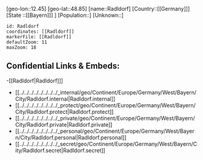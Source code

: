 ﻿---
location: [48.85,12.45]
mapzoom: [7,12] 
mapmarker: city 
type: City
tags:
- geo/City


SpocWebEntityId: 33605
isDeleted: false
confidential: public

---
[geo-lon::12.45]
[geo-lat::48.85]
[name::Radldorf]
[Country::[[Germany]]]
[State ::[[Bayern]]] ]
[Population::]
[Unknown::]


```leaflet
id: Radldorf
coordinates: [[Radldorf]]
markerFile: [[Radldorf]]
defaultZoom: 11 
maxZoom: 18
```


## Confidential Links & Embeds: 
-[[Radldorf|Radldorf]]] 
- [[../../../../../../../../_internal/geo/Continent/Europe/Germany/West/Bayern/City/Radldorf.internal|Radldorf.internal]] 
- [[../../../../../../../../_protect/geo/Continent/Europe/Germany/West/Bayern/City/Radldorf.protect|Radldorf.protect]] 
- [[../../../../../../../../_private/geo/Continent/Europe/Germany/West/Bayern/City/Radldorf.private|Radldorf.private]] 
- [[../../../../../../../../_personal/geo/Continent/Europe/Germany/West/Bayern/City/Radldorf.personal|Radldorf.personal]] 
- [[../../../../../../../../_secret/geo/Continent/Europe/Germany/West/Bayern/City/Radldorf.secret|Radldorf.secret]] 
